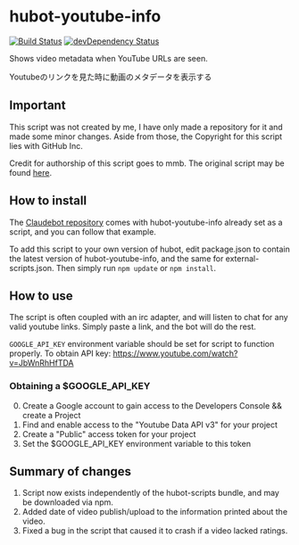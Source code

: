 # hubot-youtube-info

[![Build Status](https://travis-ci.org/ClaudeBot/hubot-youtube-info.svg)](https://travis-ci.org/ClaudeBot/hubot-youtube-info)
[![devDependency Status](https://david-dm.org/ClaudeBot/hubot-youtube-info/dev-status.svg)](https://david-dm.org/ClaudeBot/hubot-youtube-info#info=devDependencies)

Shows video metadata when YouTube URLs are seen.

Youtubeのリンクを見た時に動画のメタデータを表示する


## Important

This script was not created by me, I have only made a repository for it and made some
minor changes.  Aside from those, the Copyright for this script lies with GitHub Inc.

Credit for authorship of this script goes to mmb.  The original script may be found
[here](https://github.com/github/hubot-scripts/blob/master/src/scripts/youtube-info.coffee).


## How to install

The [Claudebot repository](https://github.com/ClaudeBot/ClaudeBot) comes with
hubot-youtube-info already set as a script, and you can follow that example.

To add this script to your own version of hubot, edit package.json to contain the
latest version of hubot-youtube-info, and the same for external-scripts.json.
Then simply run `npm update` or `npm install`.


## How to use

The script is often coupled with an irc adapter, and will listen to chat for any valid
youtube links.  Simply paste a link, and the bot will do the rest.

`GOOGLE_API_KEY` environment variable should be set for script to function properly. To obtain API key: https://www.youtube.com/watch?v=JbWnRhHfTDA

### Obtaining a $GOOGLE\_API\_KEY
0. Create a Google account to gain access to the Developers Console && create a Project
1. Find and enable access to the "Youtube Data API v3" for your project
2. Create a "Public" access token for your project
4. Set the $GOOGLE\_API\_KEY environment variable to this token


## Summary of changes

1.  Script now exists independently of the hubot-scripts bundle, and may be
    downloaded via npm.
2.  Added date of video publish/upload to the information printed about the video.
3.  Fixed a bug in the script that caused it to crash if a video lacked ratings.
